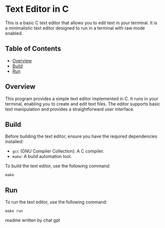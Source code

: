 # Text Editor in C

This is a basic C text editor that allows you to edit text in your terminal. It is a minimalistic text editor designed to run in a terminal with raw mode enabled.

## Table of Contents

- [Overview](#overview)
- [Build](#build)
- [Run](#run)

## Overview

This program provides a simple text editor implemented in C. It runs in your terminal, enabling you to create and edit text files. The editor supports basic text manipulation and provides a straightforward user interface.

## Build

Before building the text editor, ensure you have the required dependencies installed:

- `gcc` (GNU Compiler Collection): A C compiler.
- `make`: A build automation tool.

To build the text editor, use the following command:

```shell
make
```

## Run

To run the text editor, use the following command:

```shell
make run
```

readme written by chat gpt